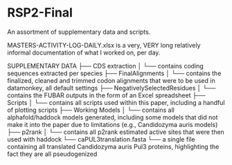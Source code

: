 # RSP2-Final
An assortment of supplementary data and scripts.

MASTERS-ACTIVITY-LOG-DAILY.xlsx is a very, VERY long relatively informal documentation of what I worked on, per day. 

SUPPLEMENTARY DATA
├── CDS extraction
│   └── contains coding sequences extracted per species
├── FinalAlignments
│   └── contains the finalized, cleaned and trimmed codon alignments that were to be used in datamonkey, all default settings
├── NegativelySelectedResidues
│   └── contains the FUBAR outputs in the form of an Excel spreadsheet
├── Scripts
│   └── contains all scripts used within this paper, including a handful of plotting scripts
├── Working Models
│   └── contains all alphafold/haddock models generated, including some models that did not make it into the paper due to limitations (e.g., Candidozyma auris models)
├── p2rank
│   └── contains all p2rank estimated active sites that were then used with haddock
└── caPUL3translation.fasta
    └── a single file containing all translated Candidozyma auris Pul3 proteins, highlighting the fact they are all pseudogenized
